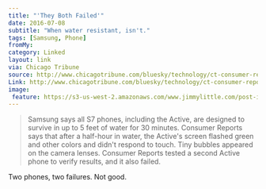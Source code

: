 ```yaml
---
title: "'They Both Failed'"
date: 2016-07-08
subtitle: "When water resistant, isn't."
tags: [Samsung, Phone]
fromMy: 
category: Linked
layout: link
via: Chicago Tribune
source: http://www.chicagotribune.com/bluesky/technology/ct-consumer-reports-samsung-phone-not-waterproof-20160708-story.html
Link: http://www.chicagotribune.com/bluesky/technology/ct-consumer-reports-samsung-phone-not-waterproof-20160708-story.html
image:
 feature: https://s3-us-west-2.amazonaws.com/www.jimmylittle.com/post-images/samsungwaterphone.jpeg
---
```



> Samsung says all S7 phones, including the Active, are designed to survive in up to 5 feet of water for 30 minutes. Consumer Reports says that after a half-hour in water, the Active's screen flashed green and other colors and didn't respond to touch. Tiny bubbles appeared on the camera lenses. Consumer Reports tested a second Active phone to verify results, and it also failed.

Two phones, two failures.  Not good.